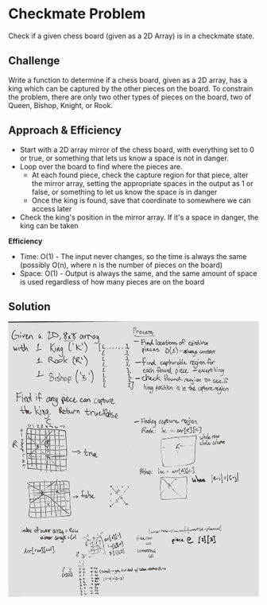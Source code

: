 # Checkmate Problem

Check if a given chess board (given as a 2D Array) is in a checkmate state.

## Challenge

Write a function to determine if a chess board, given as a 2D array, has a king which can be captured by the other pieces on the board. To constrain the problem, there are only two other types of pieces on the board, two of Queen, Bishop, Knight, or Rook.

## Approach & Efficiency

- Start with a 2D array mirror of the chess board, with everything set to 0 or true, or something that lets us know a space is not in danger.
- Loop over the board to find where the pieces are.
  - At each found piece, check the capture region for that piece, alter the mirror array, setting the appropriate spaces in the output as 1 or false, or something to let us know the space is in danger
  - Once the king is found, save that coordinate to somewhere we can access later
- Check the king's position in the mirror array. If it's a space in danger, the king can be taken

**Efficiency**

- Time: O(1) - The input never changes, so the time is always the same (possibly O(n), where n is the number of pieces on the board)
- Space: O(1) - Output is always the same, and the same amount of space is used regardless of how many pieces are on the board

## Solution

![Embedded whiteboard picture](./assets/checkmate.jpg)
